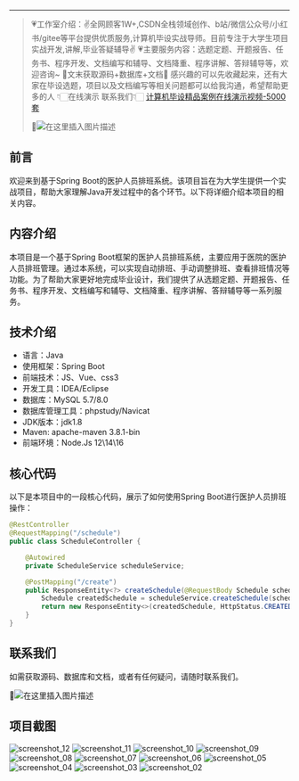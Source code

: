 ---

> 💗工作室介绍：✌全网顾客1W+,CSDN全栈领域创作、b站/微信公众号/小红书/gitee等平台提供优质服务,计算机毕设实战导师。目前专注于大学生项目实战开发,讲解,毕业答疑辅导✌
> 💗主要服务内容：选题定题、开题报告、任务书、程序开发、文档编写和辅导、文档降重、程序讲解、答辩辅导等，欢迎咨询~
> 🌟文末获取源码+数据库+文档🌟 感兴趣的可以先收藏起来，还有大家在毕设选题，项目以及文档编写等相关问题都可以给我沟通，希望帮助更多的人
> 👇🏻在线演示 联系我们👇🏻
> [计算机毕设精品案例在线演示视频-5000套](https://www.yuque.com/yuqueyonghux32e1j/kxdc9g/ad8oz3bamkxmay0e#Cxun)
> 
> 🌟![在这里插入图片描述](https://i-blog.csdnimg.cn/direct/429f9b4d85284ef39b31d818da6e39b1.png#pic_center)

## 前言

欢迎来到基于Spring Boot的医护人员排班系统。该项目旨在为大学生提供一个实战项目，帮助大家理解Java开发过程中的各个环节。以下将详细介绍本项目的相关内容。

## 内容介绍

本项目是一个基于Spring Boot框架的医护人员排班系统，主要应用于医院的医护人员排班管理。通过本系统，可以实现自动排班、手动调整排班、查看排班情况等功能。为了帮助大家更好地完成毕业设计，我们提供了从选题定题、开题报告、任务书、程序开发、文档编写和辅导、文档降重、程序讲解、答辩辅导等一系列服务。

## 技术介绍

- 语言：Java
- 使用框架：Spring Boot
- 前端技术：JS、Vue、css3
- 开发工具：IDEA/Eclipse
- 数据库：MySQL 5.7/8.0
- 数据库管理工具：phpstudy/Navicat
- JDK版本：jdk1.8
- Maven: apache-maven 3.8.1-bin
- 前端环境：Node.Js 12\14\16

## 核心代码

以下是本项目中的一段核心代码，展示了如何使用Spring Boot进行医护人员排班操作：

```java
@RestController
@RequestMapping("/schedule")
public class ScheduleController {

    @Autowired
    private ScheduleService scheduleService;

    @PostMapping("/create")
    public ResponseEntity<?> createSchedule(@RequestBody Schedule schedule) {
        Schedule createdSchedule = scheduleService.createSchedule(schedule);
        return new ResponseEntity<>(createdSchedule, HttpStatus.CREATED);
    }
}
```

## 联系我们

如需获取源码、数据库和文档，或者有任何疑问，请随时联系我们。

🌟![在这里插入图片描述](https://github.com/user-attachments/assets/8f1ce2ba-72f1-441f-8d65-395ddab4650d)

## 项目截图
![screenshot_12](https://github.com/user-attachments/assets/72dc90b3-0488-4213-bc25-9fce16326d8c)
![screenshot_11](https://github.com/user-attachments/assets/e2ed17c8-f79b-4a44-9987-b28f56518491)
![screenshot_10](https://github.com/user-attachments/assets/5e788469-3339-4449-a8f2-03bd6fd1531b)
![screenshot_09](https://github.com/user-attachments/assets/d1a32c98-78d8-453b-acec-52d8530473a8)
![screenshot_08](https://github.com/user-attachments/assets/2707b19d-41d6-4547-a23a-480a134bbc51)
![screenshot_07](https://github.com/user-attachments/assets/9f85bbaf-2a9b-4113-9a42-0e75eca2c9b9)
![screenshot_06](https://github.com/user-attachments/assets/d91efa83-a14d-4c39-aeb1-2948e5124fc4)
![screenshot_05](https://github.com/user-attachments/assets/7db467f4-8f5b-4b1f-b44e-e340d83c9fc5)
![screenshot_04](https://github.com/user-attachments/assets/d7fb53c6-cfe4-4664-8108-1cdb0938048c)
![screenshot_03](https://github.com/user-attachments/assets/c4f5cfe5-cee1-4c0e-8733-c0eebcfd4a1e)
![screenshot_02](https://github.com/user-attachments/assets/ea65019e-ed32-407f-8c73-d5c9502f83b8)
